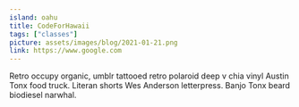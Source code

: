 ```yaml
---
island: oahu
title: CodeForHawaii
tags: ["classes"]
picture: assets/images/blog/2021-01-21.png
link: https://www.google.com
---
```


Retro occupy organic, umblr tattooed retro polaroid deep v chia vinyl Austin Tonx food truck. Literan shorts Wes Anderson letterpress. Banjo Tonx beard biodiesel narwhal.
